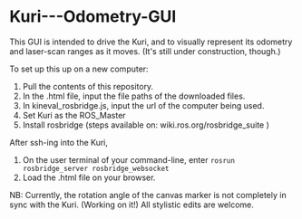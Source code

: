 # Kuri---Odometry-GUI
This GUI is intended to drive the Kuri, and to visually represent its odometry and laser-scan ranges as it moves. (It's still under construction, though.)

To set up this up on a new computer:
1. Pull the contents of this repository.
2. In the .html file, input the file paths of the downloaded files.
3. In kineval_rosbridge.js, input the url of the computer being used.
4. Set Kuri as the ROS_Master
5. Install rosbridge (steps available on: wiki.ros.org/rosbridge_suite )

After ssh-ing into the Kuri,
1. On the user terminal of your command-line, enter `rosrun rosbridge_server rosbridge_websocket`
2. Load the .html file on your browser.

NB:
Currently, the rotation angle of the canvas marker is not completely in sync with the Kuri. (Working on it!)
All stylistic edits are welcome.

